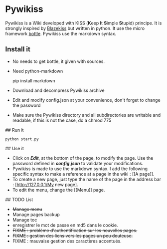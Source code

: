 # Pywikiss

Pywikiss is a Wiki developed with KISS (**K**eep **I**t **S**imple **S**tupid) principe. 
It is strongly inspired by [Blazekiss](http://projet.idleman.fr/blazekiss/) but written in python.
It use the micro framework [bottle](http://bottlepy.org). 
Pywikiss use the markdown syntax.

## Install it

* No needs to get bottle, it given with sources. 

* Need python-markdown

    pip install markdown

* Download and decompress Pywikiss archive
* Edit and modify config.json at your convenience, don't forget to change the password
* Make sure the Pywikiss directory and all subdirectories are writable and readable,  if this is not the case, do a chmod 775

## Run it

    python start.py

## Use it

* Click on ***Edit***, at the bottom of the page, to modify the page. Use the password defined in ***config.json*** to validate your modifications.
* Pywikiss is made to use the markdown syntax. I add the following specific syntax to make a reference at a page in the wiki : [[A page]].
* To create a new page, just type the name of the page in the address bar : [http://127.0.0.1/My new page].
* To edit the menu, change the [[Menu]] page. 

## TODO List 

* ~~Manage menu~~
* Manage pages backup  
* Manage toc 
* enregistrer le mot de passe en md5 dans le cookie.
* ~~FIXME : problème d'authentification sur les nouvelles pages.~~
* ~~FIXME : gestion des liens vers les pages un peu douteuse.~~
* FIXME : mauvaise gestion des caractères accentués.
